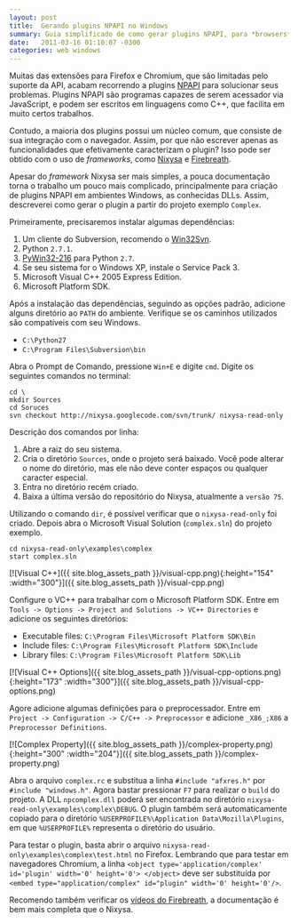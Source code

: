 ```yaml
---
layout: post
title:  Gerando plugins NPAPI no Windows
summary: Guia simplificado de como gerar plugins NPAPI, para *browsers* como Chrome e Firefox, no Windows.
date:   2011-03-16 01:10:07 -0300
categories: web windows
---
```


Muitas das extensões para Firefox e Chromium, que são limitadas pelo suporte da API, acabam recorrendo a plugins [NPAPI][npapi] para solucionar seus problemas. Plugins NPAPI são programas capazes de serem acessador via JavaScript, e podem ser escritos em linguagens como C++, que facilita em muito certos trabalhos.

Contudo, a maioria dos plugins possui um núcleo comum, que consiste de sua integração com o navegador. Assim, por que não escrever apenas as funcionalidades que efetivamente caracterizam o plugin? Isso pode ser obtido com o uso de *frameworks*, como [Nixysa][nixysa] e [Firebreath][firebreath].

Apesar do *framework* Nixysa ser mais simples, a pouca documentação torna o trabalho um pouco mais complicado, principalmente para criação de plugins NPAPI em ambientes Windows, as conhecidas DLLs. Assim, descreverei como gerar o plugin a partir do projeto exemplo `Complex`.

Primeiramente, precisaremos instalar algumas dependências:

1. Um cliente do Subversion, recomendo o [Win32Svn][win32-svn].
2. Python `2.7.1`.
3. [PyWin32-216][py-win32] para Python `2.7`.
4. Se seu sistema for o Windows XP, instale o Service Pack 3.
5. Microsoft Visual C++ 2005 Express Edition.
6. Microsoft Platform SDK.

Após a instalação das dependências, seguindo as opções padrão, adicione alguns diretório ao `PATH` do ambiente. Verifique se os caminhos utilizados são compatíveis com seu Windows.

* `C:\Python27`
* `C:\Program Files\Subversion\bin`

Abra o Prompt de Comando, pressione `Win+E` e digite `cmd`. Digite os seguintes comandos no terminal:

~~~
cd \
mkdir Sources
cd Soruces
svn checkout http://nixysa.googlecode.com/svn/trunk/ nixysa-read-only
~~~

Descrição dos comandos por linha:

1. Abre a raiz do seu sistema.
2. Cria o diretório `Sources`, onde o projeto será baixado. Você pode alterar o nome do diretório, mas ele não deve conter espaços ou qualquer caracter especial.
3. Entra no diretório recém criado.
4. Baixa a última versão do repositório do Nixysa, atualmente a `versão 75`.

Utilizando o comando `dir`, é possível verificar que o `nixysa-read-only` foi criado. Depois abra o Microsoft Visual Solution (`complex.sln`) do projeto exemplo.

~~~
cd nixysa-read-only\examples\complex
start complex.sln
~~~

[![Visual C++]({{ site.blog_assets_path }}/visual-cpp.png){:height="154" :width="300"}]({{ site.blog_assets_path }}/visual-cpp.png)

Configure o VC++ para trabalhar com o Microsoft Platform SDK. Entre em `Tools -> Options -> Project and Solutions -> VC++ Directories` e adicione os seguintes diretórios:

* Executable files: `C:\Program Files\Microsoft Platform SDK\Bin`
* Include files: `C:\Program Files\Microsoft Platform SDK\Include`
* Library files: `C:\Program Files\Microsoft Platform SDK\Lib`

[![Visual C++ Options]({{ site.blog_assets_path }}/visual-cpp-options.png){:height="173" :width="300"}]({{ site.blog_assets_path }}/visual-cpp-options.png)

Agore adicione algumas definições para o preprocessador. Entre em `Project -> Configuration -> C/C++ -> Preprocessor` e adicione `_X86_;X86` a `Preprocessor Definitions`.

[![Complex Property]({{ site.blog_assets_path }}/complex-property.png){:height="300" :width="204"}]({{ site.blog_assets_path }}/complex-property.png)

Abra o arquivo `complex.rc` e substitua a linha `#include "afxres.h"` por `#include "windows.h"`. Agora bastar pressionar `F7` para realizar o `build` do projeto. A DLL `npcomplex.dll` poderá ser encontrada no diretório `nixysa-read-only\examples\complex\DEBUG`. O plugin também será automaticamente copiado para o diretório `%USERPROFILE%\Application Data\Mozilla\Plugins`, em que `%USERPROFILE%` representa o diretório do usuário.

Para testar o plugin, basta abrir o arquivo `nixysa-read-only\examples\complex\test.html` no Firefox. Lembrando que para testar em navegadores Chromium, a linha `<object type='application/complex' id='plugin' width='0' height='0'> </object>` deve ser substituída por `<embed type="application/complex" id="plugin" width='0' height='0'/>`.

Recomendo também verificar os [vídeos do Firebreath][firebreath-videos], a documentação é bem mais completa que o Nixysa.

[npapi]:             "http://en.wikipedia.org/wiki/NPAPI"
[nixysa]:            "http://nixysa.googlecode.com"
[firebreath]:        "http://firebreath.googlecode.com"
[win32-svn]:         "http://win32svn.sourceforge.net"
[py-win32]:          "http://sourceforge.net/projects/pywin32"
[firebreath-videos]: "http://www.firebreath.org/display/documentation/Video+Tutorials"

